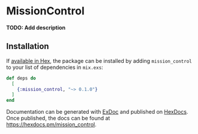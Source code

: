 # MissionControl

**TODO: Add description**

## Installation

If [available in Hex](https://hex.pm/docs/publish), the package can be installed
by adding `mission_control` to your list of dependencies in `mix.exs`:

```elixir
def deps do
  [
    {:mission_control, "~> 0.1.0"}
  ]
end
```

Documentation can be generated with [ExDoc](https://github.com/elixir-lang/ex_doc)
and published on [HexDocs](https://hexdocs.pm). Once published, the docs can
be found at <https://hexdocs.pm/mission_control>.

